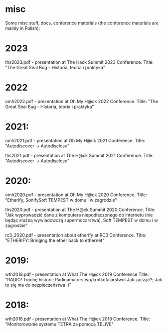 # misc
Some misc stuff, docs, conference materials (the conference materials are mainly in Polish):

# 2023
ths2023.pdf - presentation at The Hack Summit 2023 Conference. Title: "The Great Seal Bug - Historia, teoria i praktyka"


# 2022
omh2022.pdf - presentation at Oh My H@ck 2022 Conference. Title: "The Great Seal Bug - Historia, teoria i praktyka"


# 2021:
omh2021.pdf - presentation at Oh My H@ck 2021 Conference. Title: "Autodiscover -> Autodisclose"

ths2021.pdf - presentation at The H@ck Summit 2021 Conference. Title: "Autodiscover -> Autodisclose"


# 2020: 
omh2020.pdf - presentation at Oh My H@ck 2020 Conference. Title: "Etherify, SonifySoft TEMPEST w domu i w zagrodzie"

ths2020.pdf - presentation at The H@ck Summit 2020 Conference. Title: "Jak wyprowadzić dane z komputera niepodłączonego do internetu (nie będąc służbą wywiadowczą supermocarstwa). Soft TEMPEST w domu i w zagrodzie"

rc3_2020.pdf - presentation about etherify at RC3 Conference. Title: "ETHERIFY: Bringing the ether back to ethernet"


# 2019:
wth2019.pdf - presentation at What The H@ck 2019 Conference Title: "RADIO! Trochę historii; Radioamatorstwo/krótkofalarstwol Jak zacząć?; Jak to się ma do bezpieczeństwa :)"


# 2018:
wth2018.pdf - presentation at What The H@ck 2018 Conference. Title: "Monitorowanie systemu TETRA za pomocą TELIVE"


